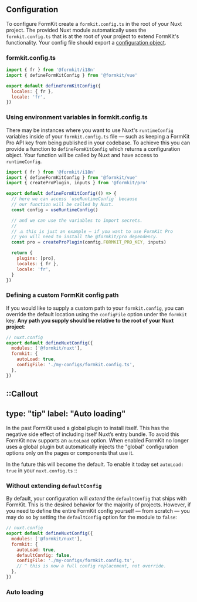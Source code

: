 ## Configuration

To configure FormKit create a `formkit.config.ts` in the root of your Nuxt project. The provided Nuxt module automatically uses the `formkit.config.ts` that is at the root of your project to extend FormKit's functionality. Your config file should export a [configuration object](/essentials/configuration#what-is-defaultconfig).

### formkit.config.ts
```js
import { fr } from '@formkit/i18n'
import { defineFormKitConfig } from '@formkit/vue'

export default defineFormKitConfig({
  locales: { fr },
  locale: 'fr',
})
```

### Using environment variables in formkit.config.ts

There may be instances where you want to use Nuxt's `runtimeConfig` variables inside of your `formkit.config.ts` file — such as keeping a FormKit Pro API key from being published in your codebase. To achieve this you can provide a function to `defineFormKitConfig` which returns a configuration object. Your function will be called by Nuxt and have access to `runtimeConfig`.

```js
import { fr } from '@formkit/i18n'
import { defineFormKitConfig } from '@formkit/vue'
import { createProPlugin, inputs } from '@formkit/pro'

export default defineFormKitConfig(() => {
  // here we can access `useRuntimeConfig` because
  // our function will be called by Nuxt.
  const config = useRuntimeConfig()

  // and we can use the variables to import secrets.
  //
  // ⚠️ this is just an example — if you want to use FormKit Pro
  // you will need to install the @formkit/pro dependency.
  const pro = createProPlugin(config.FORMKIT_PRO_KEY, inputs)

  return {
    plugins: [pro],
    locales: { fr },
    locale: 'fr',
  }
})
```

### Defining a custom FormKit config path

If you would like to supply a custom path to your `formkit.config`, you can override the default location using the `configFile` option under the `formkit` key. **Any path you supply should be relative to the root of your Nuxt project**:

```js
// nuxt.config
export default defineNuxtConfig({
  modules: ['@formkit/nuxt'],
  formkit: {
    autoLoad: true,
    configFile: './my-configs/formkit.config.ts',
  },
})
```

::Callout
---
type: "tip"
label: "Auto loading"
---
In the past FormKit used a global plugin to install itself. This has the negative side effect of including itself Nuxt’s entry bundle. To avoid this FormKit now supports an `autoLoad` option. When enabled FormKit no longer uses a global plugin but automatically injects the "global" configuration options only on the pages or components that use it.

In the future this will become the default. To enable it today set `autoLoad: true` in your `nuxt.config.ts`
::


### Without extending `defaultConfig`

By default, your configuration will _extend_ the `defaultConfig` that ships with FormKit. This is the desired behavior
for the majority of projects. However, if you need to define the entire FormKit config yourself — from scratch — you may do so
by setting the `defaultConfig` option for the module to `false`:

```js
// nuxt.config
export default defineNuxtConfig({
  modules: ['@formkit/nuxt'],
  formkit: {
    autoLoad: true,
    defaultConfig: false,
    configFile: './my-configs/formkit.config.ts',
    // ^ this is now a full config replacement, not override.
  },
})
```

### Auto loading

